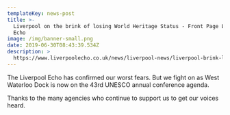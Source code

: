 ```yaml
---
templateKey: news-post
title: >-
  Liverpool on the brink of losing World Heritage Status - Front Page Liverpool
  Echo
image: /img/banner-small.png
date: 2019-06-30T08:43:39.534Z
description: >
  https://www.liverpoolecho.co.uk/news/liverpool-news/liverpool-brink-losing-world-heritage-16497155
---
```

The Liverpool Echo has confirmed our worst fears. But we fight on as West Waterloo Dock is now on the 43rd UNESCO annual conference agenda.

Thanks to the many agencies who continue to support us to  get our voices heard.
